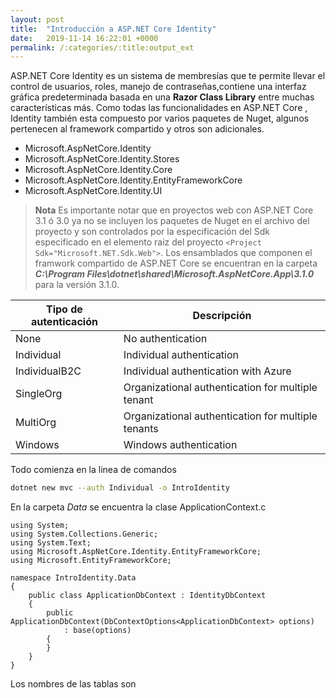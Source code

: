 ```yaml
---
layout: post
title:  "Introducción a ASP.NET Core Identity"
date:   2019-11-14 16:22:01 +0000
permalink: /:categories/:title:output_ext
---
```


ASP.NET Core Identity es un sistema de membresías que te permite llevar el control de usuarios, roles, manejo de contraseñas,contiene una interfaz gráfica predeterminada basada en una **Razor Class Library** entre muchas características más. Como todas las funcionalidades en ASP.NET Core , Identity también esta compuesto por varios paquetes de Nuget, algunos pertenecen al framework compartido y otros son adicionales.


* Microsoft.AspNetCore.Identity
* Microsoft.AspNetCore.Identity.Stores
* Microsoft.AspNetCore.Identity.Core
* Microsoft.AspNetCore.Identity.EntityFrameworkCore
* Microsoft.AspNetCore.Identity.UI

> **Nota** Es importante notar que en proyectos web con ASP.NET Core 3.1 ó 3.0 ya no se incluyen los paquetes de Nuget en el archivo del proyecto y son controlados por la especificación del Sdk especificado en el elemento raiz del proyecto `<Project Sdk="Microsoft.NET.Sdk.Web">`. Los ensamblados que componen el framwork compartido de ASP.NET Core se encuentran en la carpeta **_C:\Program Files\dotnet\shared\Microsoft.AspNetCore.App\3.1.0_** para la versión 3.1.0. 



|Tipo de autenticación| Descripción|
|-------------|------------------------|
|None         |No authentication       | 
|Individual   |Individual authentication | 
|IndividualB2C|Individual authentication with Azure | 
|SingleOrg    |Organizational authentication for multiple tenant |
|MultiOrg     |Organizational authentication for multiple tenants|
|Windows      |Windows authentication                  |


Todo comienza en la linea de comandos 

```bash
dotnet new mvc --auth Individual -o IntroIdentity
```

En la carpeta _Data_ se encuentra la clase ApplicationContext.c

```
using System;
using System.Collections.Generic;
using System.Text;
using Microsoft.AspNetCore.Identity.EntityFrameworkCore;
using Microsoft.EntityFrameworkCore;

namespace IntroIdentity.Data
{
    public class ApplicationDbContext : IdentityDbContext
    {
        public ApplicationDbContext(DbContextOptions<ApplicationDbContext> options)
            : base(options)
        {
        }
    }
}
```

Los nombres de las tablas son